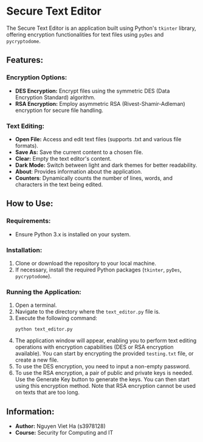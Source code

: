 # Secure Text Editor

The Secure Text Editor is an application built using Python's `tkinter` library, offering encryption functionalities for text files using `pyDes` and `pycryptodome`.

## Features:

### Encryption Options:
- **DES Encryption:** Encrypt files using the symmetric DES (Data Encryption Standard) algorithm.
- **RSA Encryption:** Employ asymmetric RSA (Rivest-Shamir-Adleman) encryption for secure file handling.

### Text Editing:
- **Open File:** Access and edit text files (supports .txt and various file formats).
- **Save As:** Save the current content to a chosen file.
- **Clear:** Empty the text editor's content.
- **Dark Mode:** Switch between light and dark themes for better readability.
- **About**: Provides information about the application.
- **Counters**: Dynamically counts the number of lines, words, and characters in the text being edited.

## How to Use:

### Requirements:
- Ensure Python 3.x is installed on your system.

### Installation:
1. Clone or download the repository to your local machine.
2. If necessary, install the required Python packages (`tkinter`, `pyDes`, `pycryptodome`).

### Running the Application:
1. Open a terminal.
2. Navigate to the directory where the `text_editor.py` file is.
3. Execute the following command:
    ```
    python text_editor.py
    ```
4. The application window will appear, enabling you to perform text editing operations with encryption capabilities (DES or RSA encryption available). You can start by encrypting the provided `testing.txt` file, or create a new file.
5. To use the DES encryption, you need to input a non-empty password.
6. To use the RSA encryption, a pair of public and private keys is needed. Use the Generate Key button to generate the keys. You can then start using this encryption method. Note that RSA encryption cannot be used on texts that are too long.

## Information:
- **Author:** Nguyen Viet Ha (s3978128)
- **Course:** Security for Computing and IT
